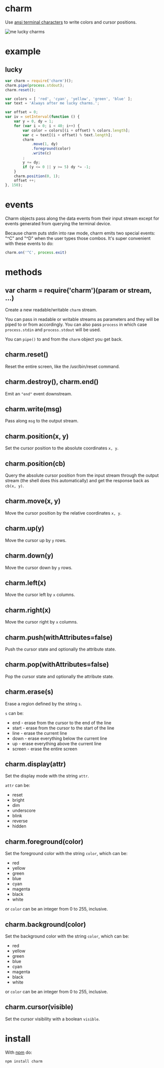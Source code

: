 charm
=====

Use
[ansi terminal characters](http://www.termsys.demon.co.uk/vtansi.htm)
to write colors and cursor positions.

![me lucky charms](http://substack.net/images/charms.png)

example
=======

lucky
-----

````javascript
var charm = require('charm')();
charm.pipe(process.stdout);
charm.reset();

var colors = [ 'red', 'cyan', 'yellow', 'green', 'blue' ];
var text = 'Always after me lucky charms.';

var offset = 0;
var iv = setInterval(function () {
    var y = 0, dy = 1;
    for (var i = 0; i < 40; i++) {
        var color = colors[(i + offset) % colors.length];
        var c = text[(i + offset) % text.length];
        charm
            .move(1, dy)
            .foreground(color)
            .write(c)
        ;
        y += dy;
        if (y <= 0 || y >= 5) dy *= -1;
    }
    charm.position(0, 1);
    offset ++;
}, 150);
````

events
======

Charm objects pass along the data events from their input stream except for
events generated from querying the terminal device.

Because charm puts stdin into raw mode, charm emits two special events: "^C" and
"^D" when the user types those combos. It's super convenient with these events
to do:

````javascript
charm.on('^C', process.exit)
````

methods
=======

var charm = require('charm')(param or stream, ...)
--------------------------------------------------

Create a new readable/writable `charm` stream.

You can pass in readable or writable streams as parameters and they will be
piped to or from accordingly. You can also pass `process` in which case
`process.stdin` and `process.stdout` will be used.

You can `pipe()` to and from the `charm` object you get back.

charm.reset()
-------------

Reset the entire screen, like the /usr/bin/reset command.

charm.destroy(), charm.end()
----------------------------

Emit an `"end"` event downstream.

charm.write(msg)
----------------

Pass along `msg` to the output stream.

charm.position(x, y)
--------------------

Set the cursor position to the absolute coordinates `x, y`.

charm.position(cb)
------------------

Query the absolute cursor position from the input stream through the output
stream (the shell does this automatically) and get the response back as
`cb(x, y)`.

charm.move(x, y)
----------------

Move the cursor position by the relative coordinates `x, y`.

charm.up(y)
-----------

Move the cursor up by `y` rows.

charm.down(y)
-------------

Move the cursor down by `y` rows.

charm.left(x)
-------------

Move the cursor left by `x` columns.

charm.right(x)
--------------

Move the cursor right by `x` columns.

charm.push(withAttributes=false)
--------------------------------

Push the cursor state and optionally the attribute state.

charm.pop(withAttributes=false)
-------------------------------

Pop the cursor state and optionally the attribute state.

charm.erase(s)
--------------

Erase a region defined by the string `s`.

`s` can be:

* end - erase from the cursor to the end of the line
* start - erase from the cursor to the start of the line
* line - erase the current line
* down - erase everything below the current line
* up - erase everything above the current line
* screen - erase the entire screen

charm.display(attr)
-------------------

Set the display mode with the string `attr`.

`attr` can be:

* reset
* bright
* dim
* underscore
* blink
* reverse
* hidden

charm.foreground(color)
-----------------------

Set the foreground color with the string `color`, which can be:

* red
* yellow
* green
* blue
* cyan
* magenta
* black
* white

or `color` can be an integer from 0 to 255, inclusive.

charm.background(color)
-----------------------

Set the background color with the string `color`, which can be:

* red
* yellow
* green
* blue
* cyan
* magenta
* black
* white

or `color` can be an integer from 0 to 255, inclusive.

charm.cursor(visible)
---------------------

Set the cursor visibility with a boolean `visible`.

install
=======

With [npm](http://npmjs.org) do:

```
npm install charm
```
